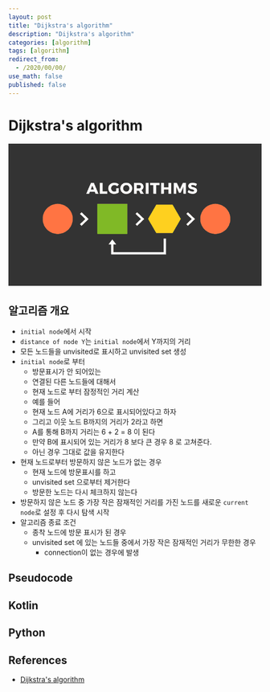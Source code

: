 ```yaml
---
layout: post
title: "Dijkstra's algorithm"
description: "Dijkstra's algorithm"
categories: [algorithm]
tags: [algorithm]
redirect_from:
  - /2020/00/00/
use_math: false
published: false
---
```


# Dijkstra's algorithm

<img src="/assets/images/posts/algorithms/algorithms.png">

## 알고리즘 개요

- `initial node`에서 시작
- `distance of node Y`는 `initial node`에서 Y까지의 거리
- 모든 노드들을 unvisited로 표시하고 unvisited set 생성
- `initial node`로 부터
  - 방문표시가 안 되어있는
  - 연결된 다른 노드들에 대해서
  - 현재 노드로 부터 잠정적인 거리 계산
  - 예를 들어
  - 현재 노드 A에 거리가 6으로 표시되어있다고 하자
  - 그리고 이웃 노드 B까지의 거리가 2라고 하면
  - A를 통해 B까지 거리는 6 + 2 = 8 이 된다
  - 만약 B에 표시되어 있는 거리가 8 보다 큰 경우 8 로 고쳐준다.
  - 아닌 경우 그대로 값을 유지한다
- 현재 노드로부터 방문하지 않은 노드가 없는 경우
  - 현재 노드에 방문표시를 하고
  - unvisited set 으로부터 제거한다
  - 방문한 노드는 다시 체크하지 않는다
- 방문하지 않은 노드 중 가장 작은 잠재적인 거리를 가진 노드를 새로운 `current node`로 설정 후 다시 탐색 시작
- 알고리즘 종료 조건
  - 종착 노드에 방문 표시가 된 경우
  - unvisited set 에 있는 노드들 중에서 가장 작은 잠재적인 거리가 무한한 경우
    - connection이 없는 경우에 발생

## Pseudocode

## Kotlin

## Python

## References

- [Dijkstra's algorithm](https://en.wikipedia.org/wiki/Dijkstra%27s_algorithm)

